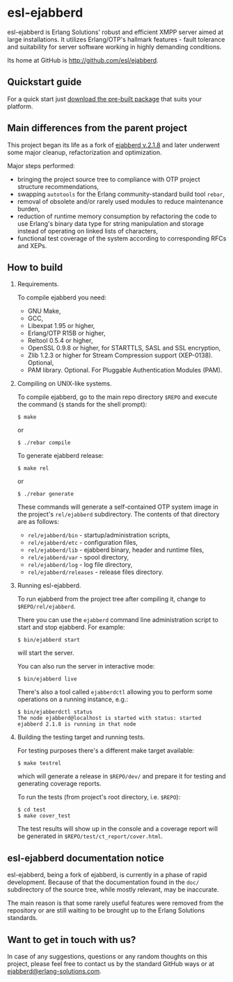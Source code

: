 esl-ejabberd
============
esl-ejabberd is Erlang Solutions' robust and efficient XMPP server aimed
at large installations. It utilizes Erlang/OTP's hallmark features - fault
tolerance and suitability for server software working in highly demanding
conditions.

Its home at GitHub is http://github.com/esl/ejabberd.


Quickstart guide
----------------
For a quick start just
[download the pre-built package](https://www.erlang-solutions.com/downloads/download-mongooseim)
that suits your platform.


Main differences from the parent project
----------------------------------------
This project began its life as a fork of
[ejabberd v.2.1.8](https://github.com/processone/ejabberd)
and later underwent some major cleanup, refactorization and optimization.

Major steps performed:
*   bringing the project source tree to compliance with OTP project structure
    recommendations,
*   swapping `autotools` for the Erlang community-standard build tool `rebar`,
*   removal of obsolete and/or rarely used modules to reduce maintenance
    burden,
*   reduction of runtime memory consumption by refactoring the code
    to use Erlang's binary data type for string manipulation and storage
    instead of operating on linked lists of characters,
*   functional test coverage of the system according to corresponding
    RFCs and XEPs.


How to build
------------
1.  Requirements.

    To compile ejabberd you need:
    *   GNU Make,
    *   GCC,
    *   Libexpat 1.95 or higher,
    *   Erlang/OTP R15B or higher,
    *   Reltool 0.5.4 or higher,
    *   OpenSSL 0.9.8 or higher, for STARTTLS, SASL and SSL encryption,
    *   Zlib 1.2.3 or higher for Stream Compression support (XEP-0138). Optional,
    *   PAM library. Optional. For Pluggable Authentication Modules (PAM).

2.  Compiling on UNIX-like systems.

    To compile ejabberd, go to the main repo directory `$REPO` and execute
    the command (`$` stands for the shell prompt):

        $ make

    or

        $ ./rebar compile

    To generate ejabberd release:

        $ make rel

    or

        $ ./rebar generate

    These commands will generate a self-contained OTP system image in the
    project's `rel/ejabberd` subdirectory. The contents of that directory are as
    follows:
    *   `rel/ejabberd/bin` - startup/administration scripts,
    *   `rel/ejabberd/etc` - configuration files,
    *   `rel/ejabberd/lib` - ejabberd binary, header and runtime files,
    *   `rel/ejabberd/var` - spool directory,
    *   `rel/ejabberd/log` - log file directory,
    *   `rel/ejabberd/releases` - release files directory.

3.  Running esl-ejabberd.

    To run ejabberd from the project tree after compiling it, change
    to `$REPO/rel/ejabberd`.

    There you can use the `ejabberd` command line administration script to
    start and stop ejabberd. For example:

        $ bin/ejabberd start

    will start the server.

    You can also run the server in interactive mode:

        $ bin/ejabberd live

    There's also a tool called `ejabberdctl` allowing you to perform some
    operations on a running instance, e.g.:

        $ bin/ejabberdctl status
        The node ejabberd@localhost is started with status: started
        ejabberd 2.1.8 is running in that node

4.  Building the testing target and running tests.

    For testing purposes there's a different make target available:

        $ make testrel

    which will generate a release in `$REPO/dev/` and prepare
    it for testing and generating coverage reports.

    To run the tests (from project's root directory, i.e. `$REPO`):

        $ cd test
        $ make cover_test

    The test results will show up in the console and a coverage report will
    be generated in `$REPO/test/ct_report/cover.html`.


esl-ejabberd documentation notice
---------------------------------
esl-ejabberd, being a fork of ejabberd, is currently in a phase
of rapid development. Because of that the documentation found in the `doc/`
subdirectory of the source tree, while mostly relevant, may be inaccurate.

The main reason is that some rarely useful features were removed from
the repository or are still waiting to be brought up to the Erlang Solutions standards.


Want to get in touch with us?
-----------------------------
In case of any suggestions, questions or any random thoughts on this project,
please feel free to contact us by the standard GitHub ways or at
<a href='mailto:ejabberd@erlang-solutions.com'>ejabberd@erlang-solutions.com</a>.
